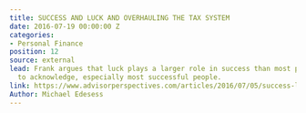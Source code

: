 ```yaml
---
title: SUCCESS AND LUCK AND OVERHAULING THE TAX SYSTEM
date: 2016-07-19 00:00:00 Z
categories:
- Personal Finance
position: 12
source: external
lead: Frank argues that luck plays a larger role in success than most people are willing
  to acknowledge, especially most successful people.
link: https://www.advisorperspectives.com/articles/2016/07/05/success-luck-and-overhauling-the-tax-system
Author: Michael Edesess
---
```


